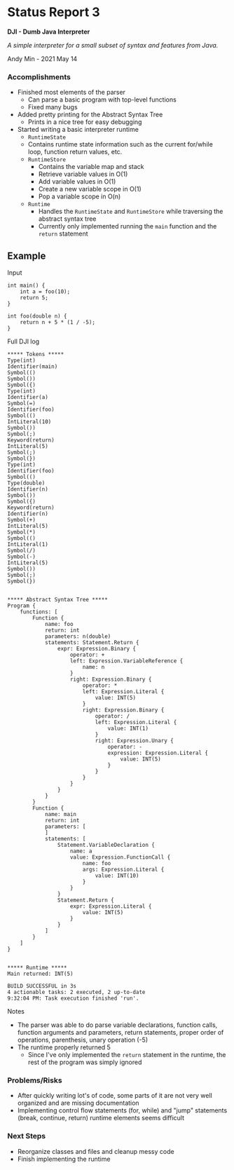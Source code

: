 # Status Report 3

**DJI - Dumb Java Interpreter**

*A simple interpreter for a small subset of syntax and features from Java.*

Andy Min - 2021 May 14

### Accomplishments

- Finished most elements of the parser
  - Can parse a basic program with top-level functions
  - Fixed many bugs
- Added pretty printing for the Abstract Syntax Tree
  - Prints in a nice tree for easy debugging
- Started writing a basic interpreter runtime
  -  `RuntimeState`
    - Contains runtime state information such as the current for/while loop, function return values, etc.
  - `RuntimeStore`
    - Contains the variable map and stack
    - Retrieve variable values in O(1)
    - Add variable values in O(1)
    - Create a new variable scope in O(1)
    - Pop a variable scope in O(n)
  - `Runtime`
    - Handles the `RuntimeState` and `RuntimeStore` while traversing the abstract syntax tree
    - Currently only implemented running the `main` function and the `return` statement

## Example

Input

```
int main() {
    int a = foo(10);
    return 5;
}

int foo(double n) {
    return n + 5 * (1 / -5);
}
```

Full DJI log

```
***** Tokens *****
Type(int)
Identifier(main)
Symbol(()
Symbol())
Symbol({)
Type(int)
Identifier(a)
Symbol(=)
Identifier(foo)
Symbol(()
IntLiteral(10)
Symbol())
Symbol(;)
Keyword(return)
IntLiteral(5)
Symbol(;)
Symbol(})
Type(int)
Identifier(foo)
Symbol(()
Type(double)
Identifier(n)
Symbol())
Symbol({)
Keyword(return)
Identifier(n)
Symbol(+)
IntLiteral(5)
Symbol(*)
Symbol(()
IntLiteral(1)
Symbol(/)
Symbol(-)
IntLiteral(5)
Symbol())
Symbol(;)
Symbol(})


***** Abstract Syntax Tree *****
Program {
    functions: [
        Function {
            name: foo
            return: int
            parameters: n(double)
            statements: Statement.Return {
                expr: Expression.Binary {
                    operator: +
                    left: Expression.VariableReference {
                        name: n
                    }
                    right: Expression.Binary {
                        operator: *
                        left: Expression.Literal {
                            value: INT(5)
                        }
                        right: Expression.Binary {
                            operator: /
                            left: Expression.Literal {
                                value: INT(1)
                            }
                            right: Expression.Unary {
                                operator: -
                                expression: Expression.Literal {
                                    value: INT(5)
                                }
                            }
                        }
                    }
                }
            }
        }
        Function {
            name: main
            return: int
            parameters: [
            ]
            statements: [
                Statement.VariableDeclaration {
                    name: a
                    value: Expression.FunctionCall {
                        name: foo
                        args: Expression.Literal {
                            value: INT(10)
                        }
                    }
                }
                Statement.Return {
                    expr: Expression.Literal {
                        value: INT(5)
                    }
                }
            ]
        }
    ]
}


***** Runtime *****
Main returned: INT(5)

BUILD SUCCESSFUL in 3s
4 actionable tasks: 2 executed, 2 up-to-date
9:32:04 PM: Task execution finished 'run'.
```

Notes

- The parser was able to do parse variable declarations, function calls, function arguments and parameters, return statements, proper order of operations, parenthesis, unary operation (-5)
- The runtime properly returned 5
  - Since I've only implemented the `return` statement in the runtime, the rest of the program was simply ignored

### Problems/Risks

- After quickly writing lot's of code, some parts of it are not very well organized and are missing documentation
- Implementing control flow statements (for, while) and "jump" statements (break, continue, return) runtime elements seems difficult

### Next Steps

- Reorganize classes and files and cleanup messy code
- Finish implementing the runtime